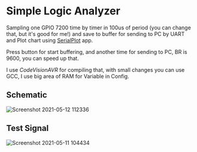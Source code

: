 # Simple Logic Analyzer 

Sampling one GPIO 7200 time by timer in 100us of period (you can change that, but it's good for me!) and save to buffer for sending to PC by UART and Plot chart using [SerialPlot](https://hackaday.io/project/5334-serialplot-realtime-plotting-software) app.

Press button for start buffering, and another time for sending to PC, BR is 9600, you can speed up that.

I use *CodeVisionAVR* for compiling that, with small changes you can use GCC, I use big area of RAM for Variable in Config. 

## Schematic
![Screenshot 2021-05-12 112336](https://user-images.githubusercontent.com/64005694/117931571-92e2ff80-b314-11eb-8b67-a7c386300420.jpg)

## Test Signal
![Screenshot 2021-05-11 104434](https://user-images.githubusercontent.com/64005694/117767245-eb979700-b245-11eb-85df-b58678b046cb.jpg)
